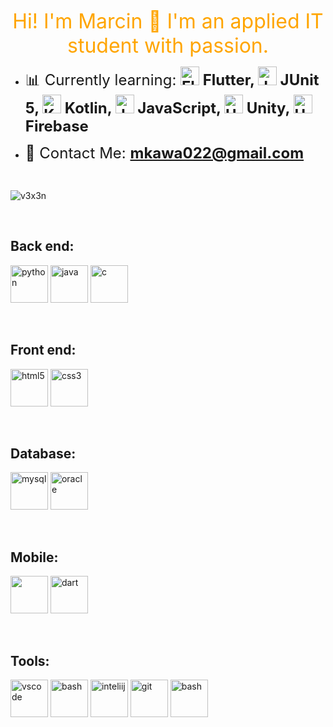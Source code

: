 
<p align="center">
    <font size="6" color="orange"> Hi! I'm Marcin 👋 I'm an applied IT student with passion.</strong></font>
</p>

<p>

- <font size="5"> 📊 Currently learning: <strong>
    <img src="https://skillicons.dev/icons?i=flutter" alt="Flutter" width="30" height="30"/> Flutter, 
    <img src="https://user-images.githubusercontent.com/25181517/117533873-484d4480-afef-11eb-9fad-67c8605e3592.png" alt="JUnit 5" width="30" height="30"/> JUnit 5, 
    <img src="https://skillicons.dev/icons?i=kotlin" alt="Kotlin" width="30" height="30"/> Kotlin, 
    <img src="https://skillicons.dev/icons?i=js" alt="JavaScript" width="30" height="30"/> JavaScript, 
    <img src="https://skillicons.dev/icons?i=unity" alt="Unity" width="30" height="30"/> Unity,
    <img src="https://skillicons.dev/icons?i=firebase" alt="Unity" width="30" height="30"/> Firebase
    </strong></font>

- <font size="5"> 📧 Contact Me: <strong> mkawa022@gmail.com </strong></font>
</p>
<br>

<p>
    <img align="center" src="https://github-readme-stats.vercel.app/api/top-langs?username=v3x3n&show_icons=true&locale=en&theme=codeSTACKr&layout=compact" alt="v3x3n" />
</p>
<br>


<h2 align="left">Back end:</h2>
<p>
    <a href="https://www.python.org" target="_self" rel="noreferrer"> <img src="https://skillicons.dev/icons?i=py" alt="python" width="60" height="60"/></a>
    <a href="https://www.java.com" target="_blank" rel="noreferrer"> <img src="https://skillicons.dev/icons?i=java" alt="java" width="60" height="60"/></a>
    <a href="https://www.cprogramming.com/" target="_blank" rel="noreferrer"> <img src="https://skillicons.dev/icons?i=c" alt="c" width="60" height="60"/></a>
</p>
<br>

<h2 align="left">Front end:</h2>
<p>
    <a href="https://www.w3.org/html/" target="_blank" rel="noreferrer"> <img src="https://skillicons.dev/icons?i=html" alt="html5" width="60" height="60"/></a>
    <a href="https://www.w3schools.com/css/" target="_blank" rel="noreferrer"> <img src="https://skillicons.dev/icons?i=css" alt="css3" width="60" height="60"/></a>
</p>
<br>

<h2 align="left">Database:</h2>
<p>
    <a href="https://www.mysql.com/" target="_blank" rel="noreferrer"> <img src="https://skillicons.dev/icons?i=mysql" alt="mysql" width="60" height="60"/></a>
    <a href="https://www.oracle.com/" target="_blank" rel="noreferrer"> <img src="https://skillicons.dev/icons?i=sqlite" alt="oracle" width="60" height="60"/></a>
</p>
<br>

<h2 align="left">Mobile:</h2>
<p>
    <a href="https://developer.android.com" target="_blank" rel="noreferrer"> <img src="https://skillicons.dev/icons?i=dart" width="60" height="60"/></a>
    <a href="https://dart.dev" target="_blank" rel="noreferrer"> <img src="https://skillicons.dev/icons?i=kotlin" alt="dart" width="60" height="60"/></a>
</p>
<br>

<h2 align="left">Tools:</h2>
<p>
    <a href="https://code.visualstudio.com" target="_blank" rel="noreferrer"> <img src="https://skillicons.dev/icons?i=vscode" alt="vscode" width="60" height="60"/></a>
    <a href="https://www.gnu.org/software/bash/" target="_blank" rel="noreferrer"> <img src="https://skillicons.dev/icons?i=androidstudio" alt="bash" width="60" height="60"/></a>
    <a href="https://www.jetbrains.com/idea" target="_blank" rel="noreferrer"> <img src="https://skillicons.dev/icons?i=idea" alt="inteliij" width="60" height="60"/></a>
    <a href="https://git-scm.com/" target="_blank" rel="noreferrer"> <img src="https://skillicons.dev/icons?i=git" alt="git" width="60" height="60"/></a>
    <a href="https://www.gnu.org/software/bash/" target="_blank" rel="noreferrer"> <img src="https://skillicons.dev/icons?i=bash" alt="bash" width="60" height="60"/></a>
</p>
<br>
